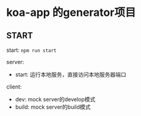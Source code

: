 
# koa-app 的generator项目

## START

start: `npm run start`

server:
- start:  运行本地服务，直接访问本地服务器端口

client:
- dev:    mock server的develop模式
- build:  mock server的build模式
